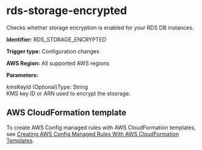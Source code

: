 # rds\-storage\-encrypted<a name="rds-storage-encrypted"></a>

Checks whether storage encryption is enabled for your RDS DB instances\. 

**Identifier:** RDS\_STORAGE\_ENCRYPTED

**Trigger type:** Configuration changes

**AWS Region:** All supported AWS regions

**Parameters:**

kmsKeyId \(Optional\)Type: String  
KMS key ID or ARN used to encrypt the stosrage\.

## AWS CloudFormation template<a name="w24aac11c29c17b7d269c15"></a>

To create AWS Config managed rules with AWS CloudFormation templates, see [Creating AWS Config Managed Rules With AWS CloudFormation Templates](aws-config-managed-rules-cloudformation-templates.md)\.